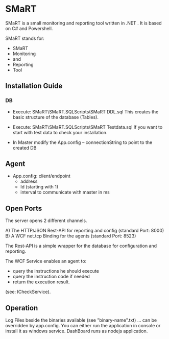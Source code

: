 # SMaRT

SMaRT is a small monitoring and reporting tool written in .NET . It is based on C\# and Powershell.

SMaRT stands for: 
-	SMaRT
-	Monitoring
-	and
-	Reporting
-	Tool

## Installation Guide
### DB 

* Execute: SMaRT\SMaRT.SQLScripts\SMaRT DDL.sql 
This creates the basic structure of the database (Tables).

*	Execute: SMaRT\SMaRT.SQLScripts\SMaRT Testdata.sql
If you want to start with test data to check your installation.

*	In Master modify the App.config – connectionString to point to the created DB

## Agent

* App.config: client/endpoint 
  * address 
  * Id (starting with 1)
  * interval to communicate with master in ms


## Open Ports

The server opens 2 different channels. 

A) The HTTP/JSON Rest-API for reporting and config (standard Port: 8000) \
B) A WCF net.tcp Binding for the agents (standard Port: 8523)

The Rest-API is a simple wrapper for the database for configuration and reporting.

The WCF Service enables an agent to:
* query the instructions he should execute
* query the instruction code if needed
* return the execution result.

(see: ICheckService).

## Operation
Log Files beside the binaries available (see "binary-name".txt) ... can be overridden by app.config.
You can either run the application in console or install it as windows service.
DashBoard runs as nodejs application.  